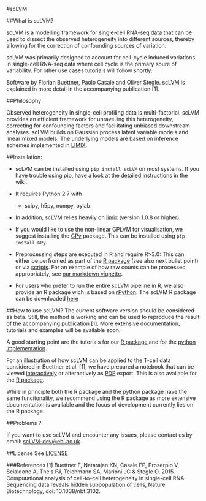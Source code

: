 #scLVM


##What is scLVM?

scLVM is a modelling framework for single-cell RNA-seq data that can be used to dissect the observed heterogeneity into different sources, thereby allowing for the correction of confounding sources of variation. 

scLVM was primarily designed to account for cell-cycle induced variations in single-cell RNA-seq data where cell cycle is the primary soure of variability. For other use cases tutorials will follow shortly.

Software by Florian Buettner, Paolo Casale and Oliver Stegle. scLVM is explained in more detail in the accompanying publication [1].

##Philosophy

Observed heterogeneity in single-cell profiling data is multi-factorial. scLVM provides an efficient framework for unravelling this heterogeneity, correcting for confounding factors and facilitating unbiased downstream analyses. scLVM builds on Gaussian process latent variable models and linear mixed models. The underlying models are based on inference schemes implemented in [LIMIX](https://github.com/PMBio/limix).

##Installation:

* scLVM can be installed  using ``pip install scLVM`` on most systems. If you have trouble using pip, have a look at the detailed instructions in the wiki.
 
* It requires Python 2.7 with
  - scipy, h5py, numpy, pylab

* In addition, scLVM relies heavily on [limix](https://github.com/limix/limix) (version 1.0.8 or higher).

* If you would like to use the non-linear GPLVM for visualisation, we suggest installing the [GPy](https://github.com/SheffieldML/GPy) package. This can be installed using `pip install GPy`.

* Preprocessing steps are executed in R and require R>3.0:
This can either be perfromed as part of the [R package](https://github.com/PMBio/scLVM/blob/master/R/tutorials/scLVM_vignette.Rmd) (see also next bullet point) or via [scripts](https://github.com/PMBio/scLVM/blob/master/R/scripts/transform_counts_demo.Rmd). For an example  of how raw counts can be processed appropriately, see [our markdown vignette](https://github.com/PMBio/scLVM/blob/master/R/tutorials/scLVM_vignette.Rmd).

* For users who prefer to run the entire scLVM pipeline in R, we also provide an R package wich is based on [rPython](http://cran.r-project.org/web/packages/rPython/index.html). The scLVM R package can be downloaded [here](https://github.com/PMBio/scLVM/tree/master/R)

##How to use scLVM?
The current software version should be considered as beta. Still, the method is working and can be used to reproduce the result of the accompanying publication [1]. More extensive documentation, tutorials and examples will be available soon.

A good starting point are the tutorials for our [R package](https://github.com/PMBio/scLVM/tree/master/R/tutorials) and for the [python implementation](https://github.com/PMBio/scLVM/blob/master/tutorials).

For an illustration of how scLVM can be applied to the T-cell data considered in Buettner et al. [1], we have prepared a notebook that can be viewed [interactively](http://nbviewer.ipython.org/github/pmbio/scLVM/blob/master/tutorials/tcell_demo.ipynb) or alternatively as [PDF](https://github.com/PMBio/scLVM/blob/master/tutorials/tcell_demo.pdf) export. This is also available for the [R package](https://github.com/PMBio/scLVM/blob/master/R/tutorials/scLVM_vignette.Rmd).

While in principle both the R package and the python package have the same funcitonality, we recommend using the R package as more extensive documentation is available and the focus of development currently lies on the R package.


##Problems ?

If you want to use scLVM and encounter any issues, please contact us by email: scLVM-dev@ebi.ac.uk

##License
See [LICENSE](https://github.com/PMBio/scLVM/blob/master/license.txt)

###References
[1] Buettner F, Natarajan KN, Casale FP, Proserpio V, Scialdone A, Theis FJ, Teichmann SA, Marioni JC & Stegle O, 2015. Computational analysis of cell-to-cell heterogeneity in single-cell RNA-Sequencing data reveals hidden subpopulation of cells, Nature Biotechnology, doi: 10.1038/nbt.3102.
